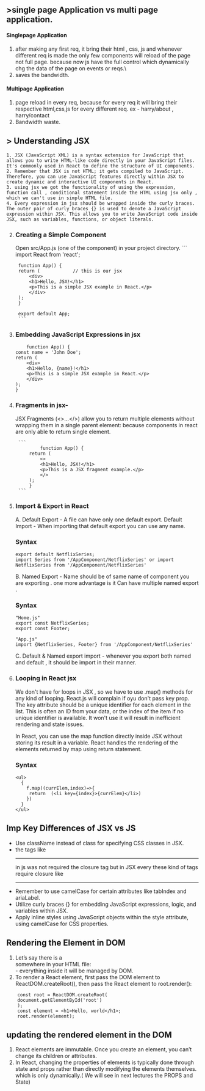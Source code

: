##  >single page Application vs multi page application.

#### Singlepage Application
1. after making any first req, it bring their html , css, js and whenever different req is made the only few components will reload of the page not full page. because now js have the full control which dynamically chg the data of the page on events or reqs.\
2. saves the bandwidth.

#### Multipage Application
1. page reload in every req, because for every  req it will bring their respective html,css,js for every different req. ex - harry/about , harry/contact
2. Bandwidth waste.

 

##  > Understanding JSX

    1. JSX (JavaScript XML) is a syntax extension for JavaScript that allows you to write HTML-like code directly in your JavaScript files. It's commonly used in React to define the structure of UI components.
    2. Remember that JSX is not HTML; it gets compiled to JavaScript. Therefore, you can use JavaScript features directly within JSX to create dynamic and interactive UI components in React.
    3. using jsx we got the functionality of using the expression, function call , conditional statement inside the HTML using jsx only , which we can't use in simple HTML file.
    4. Every expression in jsx should be wrapped inside the curly braces.  The outer pair of curly braces {} is used to denote a JavaScript expression within JSX. This allows you to write JavaScript code inside JSX, such as variables, functions, or object literals.

2. ### Creating a Simple Component
    Open src/App.js (one of the component) in your project directory.
        ```
        import React from 'react';

        function App() {
        return (            // this is our jsx
            <div>
            <h1>Hello, JSX!</h1>
            <p>This is a simple JSX example in React.</p>
            </div>
        );
        }

        export default App;
        ```

3. ### Embedding JavaScript Expressions in jsx

    ```
        function App() {
    const name = 'John Doe';
    return (
        <div>
        <h1>Hello, {name}!</h1>
        <p>This is a simple JSX example in React.</p>
        </div>
    );
    }
    
    ```
4. ### Fragments in jsx-
    JSX Fragments (<>...</>) allow you to return multiple elements without wrapping them in a single parent element: because components in react are only able to return single element. 

        ```
                function App() {
            return (
                <>
                <h1>Hello, JSX!</h1>
                <p>This is a JSX fragment example.</p>
                </>
            );
            }
        ```

5. ### Import & Export in React
    A. 
    Default Export - A file can have only one default export.
    Default Import - When importing that default export you can use any name.

    ### Syntax
    ```
    export default NetflixSeries;
    import Series from '/AppComponent/NetflixSeries' or import NetflixSeries from '/AppComponent/NetflixSeries'
    ```
    B. Named Export - Name should be of same name of component you are exporting . one more advantage is it Can have multiple named export .
    ### Syntax
    ```
    "Home.js"
    export const NetflixSeries;
    export const Footer;

    "App.js"
    import {NetflixSeries, Footer} from '/AppComponent/NetflixSeries' 
    ```

    C. Default & Named export import - whenever you export both named and default , it should be import in their manner.

6. ### Looping in React jsx
    We don't have for loops in JSX , so we have to use .map() methods for any kind of looping.
    React.js will complain if oyu don't pass key prop. The key attribute should be a unique identifier for each element in the list. This is often an ID from your data, or the index of the item if no unique identifier is available. It won't use it will result in inefficient rendering and state issues. 

    In React, you can use the map function directly inside JSX without storing its result in a variable. React handles the rendering of the elements returned by map using return statement.
    ### Syntax 
    ```
    <ul>
      {
        f.map((currElem,index)=>{
         return  (<li key={index}>{currElem}</li>) 
        })
      }
    </ul>
    ```

## Imp Key Differences of JSX vs JS
- Use className instead of class for specifying CSS classes in JSX.
- the tags like <hr> in js was not required the closure tag but in JSX every these kind of tags require closure like <hr />
- Remember to use camelCase for certain attributes like tabIndex and ariaLabel.
- Utilize curly braces {} for embedding JavaScript expressions, logic, and variables within JSX.
- Apply inline styles using JavaScript objects within the style attribute, using camelCase for CSS properties. 

## Rendering the Element in DOM

1. Let’s say there is a <div> somewhere in your HTML file:  <div id="root"></div>  - everything inside it will be managed by DOM.
2. To render a React element, first pass the DOM element to ReactDOM.createRoot(), then pass the React element to root.render():

```
    const root = ReactDOM.createRoot(
    document.getElementById('root')
    );
    const element = <h1>Hello, world</h1>;
    root.render(element);
```

## updating the rendered element in the DOM
1. React elements are immutable. Once you create an element, you can’t change its children or attributes. 
2. In React, changing the properties of elements is typically done through state and props rather than directly modifying the elements themselves. which is only dynamically.( We will see in next lectures the PROPS and State)

